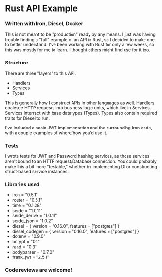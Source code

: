 # Rust API Example
### Written with Iron, Diesel, Docker

This is not meant to be "production" ready by any means. I just was having trouble finding a "full" example of an API in Rust, so I decided to make one to better understand. I've been working with Rust for only a few weeks, so this was mostly for me to learn. I thought others might find use for it too.

### Structure
There are three "layers" to this API.

- Handlers
- Services
- Types

This is generally how I construct APIs in other languages as well. Handlers coalesce HTTP requests into business logic units, which live in Services. Services interract with base datatypes (Types). Types also contain required traits for Diesel to run.

I've included a basic JWT implementation and the surrounding Iron code, with a couple examples of where/how you'd use it.

### Tests
I wrote tests for JWT and Password hashing services, as those services aren't bound to an HTTP request/Database connection. You could probably make this a bit more "testable," whether by implementing DI or constructing struct-based service instances.

### Libraries used
- iron = "0.5.1"
- router = "0.5.1"
- time = "0.1.38"
- serde = "1.0.11"
- serde_derive = "1.0.11"
- serde_json = "1.0.2"
- diesel = { version = "0.16.0", features = ["postgres"] }
- diesel_codegen = { version = "0.16.0", features = ["postgres"] }
- dotenv = "0.9.0"
- bcrypt = "0.1"
- rand = "0.3"
- bodyparser = "0.7.0"
- frank_jwt = "2.5.1"

### Code reviews are welcome!